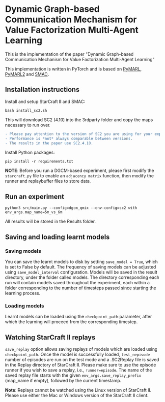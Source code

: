 # Dynamic Graph-based Communication Mechanism for Value Factorization Multi-Agent Learning

This is the implementation of the paper "Dynamic Graph-based Communication Mechanism for Value Factorization Multi-Agent Learning"

This implementation is written in PyTorch and is based on [PyMARL](https://github.com/oxwhirl/pymarl), [PyMARL2](https://github.com/hijkzzz/pymarl2) and [SMAC](https://github.com/oxwhirl/smac).

## Installation instructions

Install and setup StarCraft II and SMAC:

```shell
bash install_sc2.sh
```

This will download SC2 (4.10) into the 3rdparty folder and copy the maps necessary to run over.

```diff
- Please pay attention to the version of SC2 you are using for your experiments. 
- Performance is *not* always comparable between versions. 
- The results in the paper use SC2.4.10.
```

Install Python packages:

```shell
pip install -r requirements.txt
```

**NOTE**: Before you run a DGCM-based experiment, please first modify the `starcraft.py` file to enable an `adjacency matrix` function, then modify the runner and replaybuffer files to store data. 


## Run an experiment

```shell
python3 src/main.py --config=dgcm_qmix --env-config=sc2 with env_args.map_name=5m_vs_6m
```

All results will be stored in the Results folder.

## Saving and loading learnt models

### Saving models

You can save the learnt models to disk by setting `save_model = True`, which is set to False by default. The frequency of saving models can be adjusted using `save_model_interval` configuration. Models will be saved in the result directory, under the folder called models. The directory corresponding each run will contain models saved throughout the experiment, each within a folder corresponding to the number of timesteps passed since starting the learning process.

### Loading models

Learnt models can be loaded using the `checkpoint_path` parameter, after which the learning will proceed from the corresponding timestep.

## Watching StarCraft II replays

`save_replay` option allows saving replays of models which are loaded using `checkpoint_path`. Once the model is successfully loaded, `test_nepisode` number of episodes are run on the test mode and a .SC2Replay file is saved in the Replay directory of StarCraft II. Please make sure to use the episode runner if you wish to save a replay, i.e., `runner=episode`. The name of the saved replay file starts with the given `env_args.save_replay_prefix` (map_name if empty), followed by the current timestamp.

**Note**: Replays cannot be watched using the Linux version of StarCraft II. Please use either the Mac or Windows version of the StarCraft II client.
